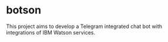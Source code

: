 # botson
This project aims to develop a Telegram integrated chat bot with integrations of IBM Watson services.
